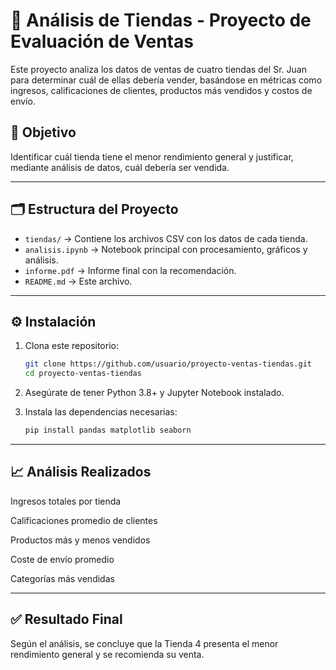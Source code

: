 # 🛒 Análisis de Tiendas - Proyecto de Evaluación de Ventas

Este proyecto analiza los datos de ventas de cuatro tiendas del Sr. Juan para determinar cuál de ellas debería vender, basándose en métricas como ingresos, calificaciones de clientes, productos más vendidos y costos de envío.

## 📌 Objetivo

Identificar cuál tienda tiene el menor rendimiento general y justificar, mediante análisis de datos, cuál debería ser vendida.

---

## 🗂️ Estructura del Proyecto

- `tiendas/` → Contiene los archivos CSV con los datos de cada tienda.  
- `analisis.ipynb` → Notebook principal con procesamiento, gráficos y análisis.  
- `informe.pdf` → Informe final con la recomendación.  
- `README.md` → Este archivo.

---

## ⚙️ Instalación

1. Clona este repositorio:
   ```bash
   git clone https://github.com/usuario/proyecto-ventas-tiendas.git
   cd proyecto-ventas-tiendas

2. Asegúrate de tener Python 3.8+ y Jupyter Notebook instalado.

3. Instala las dependencias necesarias:
   ```bash
   pip install pandas matplotlib seaborn

---

## 📈 Análisis Realizados

Ingresos totales por tienda

Calificaciones promedio de clientes

Productos más y menos vendidos

Coste de envío promedio

Categorías más vendidas

---

## ✅ Resultado Final

Según el análisis, se concluye que la Tienda 4 presenta el menor rendimiento general y se recomienda su venta.
